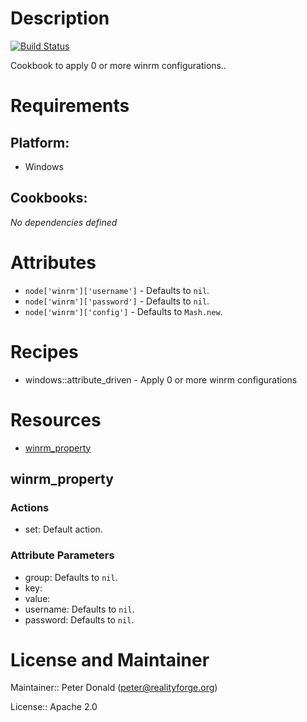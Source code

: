 # Description

[![Build Status](https://secure.travis-ci.org/realityforge/chef-winrm.png?branch=master)](http://travis-ci.org/realityforge/chef-winrm)

Cookbook to apply 0 or more winrm configurations..

# Requirements

## Platform:

* Windows

## Cookbooks:

*No dependencies defined*

# Attributes

* `node['winrm']['username']` -  Defaults to `nil`.
* `node['winrm']['password']` -  Defaults to `nil`.
* `node['winrm']['config']` -  Defaults to `Mash.new`.

# Recipes

* windows::attribute_driven - Apply 0 or more winrm configurations

# Resources

* [winrm_property](#winrm_property)

## winrm_property

### Actions

- set:  Default action.

### Attribute Parameters

- group:  Defaults to <code>nil</code>.
- key:
- value:
- username:  Defaults to <code>nil</code>.
- password:  Defaults to <code>nil</code>.

# License and Maintainer

Maintainer:: Peter Donald (<peter@realityforge.org>)

License:: Apache 2.0
